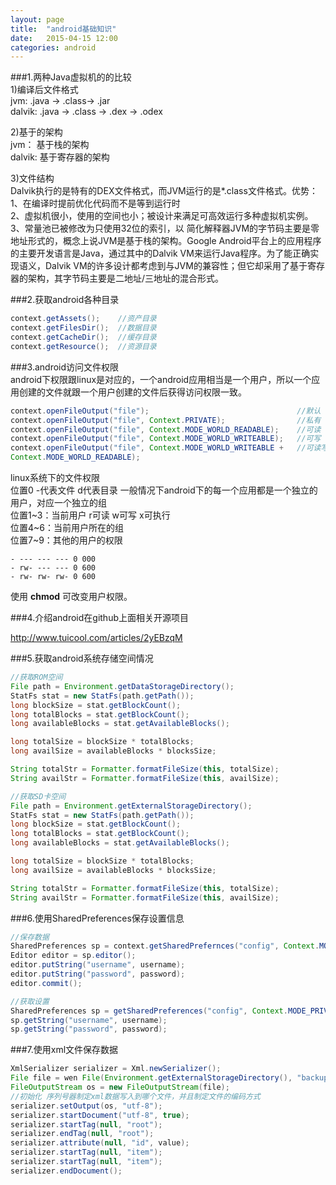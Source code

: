 ```yaml
---
layout: page
title:  "android基础知识"
date:   2015-04-15 12:00
categories: android
---
```

###1.两种Java虚拟机的的比较  
1)编译后文件格式   
jvm:    .java -> .class-> .jar  
dalvik: .java -> .class -> .dex -> .odex  

2)基于的架构  
jvm：	基于栈的架构  
dalvik: 基于寄存器的架构  

3)文件结构  
Dalvik执行的是特有的DEX文件格式，而JVM运行的是*.class文件格式。优势：    
1、在编译时提前优化代码而不是等到运行时  
2、虚拟机很小，使用的空间也小；被设计来满足可高效运行多种虚拟机实例。  
3、常量池已被修改为只使用32位的索引，以	简化解释器JVM的字节码主要是零地址形式的，概念上说JVM是基于栈的架构。Google Android平台上的应用程序的主要开发语言是Java，通过其中的Dalvik VM来运行Java程序。为了能正确实现语义，Dalvik VM的许多设计都考虑到与JVM的兼容性；但它却采用了基于寄存器的架构，其字节码主要是二地址/三地址的混合形式。


###2.获取android各种目录
```java
context.getAssets();	//资产目录
context.getFilesDir();	//数据目录
context.getCacheDir();	//缓存目录
context.getResource();	//资源目录
```

###3.android访问文件权限   
android下权限跟linux是对应的，一个android应用相当是一个用户，所以一个应用创建的文件就跟一个用户创建的文件后获得访问权限一致。   

```java
context.openFileOutput("file");                                 //默认   -rw-------
context.openFileOutput("file", Context.PRIVATE);                //私有   -rw-rw----
context.openFileOutput("file", Context.MODE_WORLD_READABLE);    //可读   -rw-rw-r--
context.openFileOutput("file", Context.MODE_WORLD_WRITEABLE);   //可写   -rw-rw--w-
context.openFileOutput("file", Context.MODE_WORLD_WRITEABLE +   //可读写 -rw-rw-rw-
Context.MODE_WORLD_READABLE);
```
linux系统下的文件权限   
位置0 -代表文件 d代表目录 
一般情况下android下的每一个应用都是一个独立的用户，对应一个独立的组  
位置1~3：当前用户				r可读 w可写 x可执行  
位置4~6：当前用户所在的组  
位置7~9：其他的用户的权限  

```
- --- --- --- 0 000
- rw- --- --- 0 600
- rw- rw- rw- 0 600
```

使用 **chmod** 可改变用户权限。  

###4.介绍android在github上面相关开源项目  
  
  http://www.tuicool.com/articles/2yEBzqM

###5.获取android系统存储空间情况

```java
//获取ROM空间
File path = Environment.getDataStorageDirectory();
StatFs stat = new StatFs(path.getPath());
long blockSize = stat.getBlockCount();
long totalBlocks = stat.getBlockCount();
long availableBlocks = stat.getAvailableBlocks();

long totalSize = blockSize * totalBlocks;
long availSize = availableBlocks * blocksSize;

String totalStr = Formatter.formatFileSize(this, totalSize);
String availStr = Formatter.formatFileSize(this, availSize);

//获取SD卡空间
File path = Environment.getExternalStorageDirectory();
StatFs stat = new StatFs(path.getPath());
long blockSize = stat.getBlockCount();
long totalBlocks = stat.getBlockCount();
long availableBlocks = stat.getAvailableBlocks();

long totalSize = blockSize * totalBlocks;
long availSize = availableBlocks * blocksSize;

String totalStr = Formatter.formatFileSize(this, totalSize);
String availStr = Formatter.formatFileSize(this, availSize);
```

###6.使用SharedPreferences保存设置信息

```java
//保存数据
SharedPreferences sp = context.getSharedPrefernces("config", Context.MODE_PRIVATE);
Editor editor = sp.editor();
editor.putString("username", username);
editor.putString("password", password);
editor.commit();

//获取设置
SharedPreferences sp = getSharedPreferences("config", Context.MODE_PRIVATE);
sp.getString("username", username);
sp.getString("password", password);
```

###7.使用xml文件保存数据

```java
XmlSerializer serializer = Xml.newSerializer();
File file = wen File(Environment.getExternalStorageDirectory(), "backup.xml");
FileOutputStream os = new FileOutputStream(file);
//初始化 序列号器制定xml数据写入到哪个文件，并且制定文件的编码方式
serializer.setOutput(os, "utf-8");
serializer.startDocument("utf-8", true);
serializer.startTag(null, "root");
serializer.endTag(null, "root");
serializer.attribute(null, "id", value);
serializer.startTag(null, "item");
serializer.startTag(null, "item");
serializer.endDocument();
```

